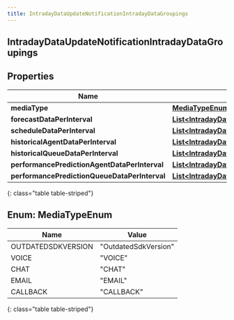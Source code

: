 ```yaml
---
title: IntradayDataUpdateNotificationIntradayDataGroupings
---
```

## IntradayDataUpdateNotificationIntradayDataGroupings


## Properties

| Name | Type | Description | Notes |
| ------------ | ------------- | ------------- | ------------- |
| **mediaType** | [**MediaTypeEnum**](#MediaTypeEnum) |  |  [optional] |
| **forecastDataPerInterval** | [**List&lt;IntradayDataUpdateNotificationForecastDataPerInterval&gt;**](IntradayDataUpdateNotificationForecastDataPerInterval.html) |  |  [optional] |
| **scheduleDataPerInterval** | [**List&lt;IntradayDataUpdateNotificationScheduleDataPerInterval&gt;**](IntradayDataUpdateNotificationScheduleDataPerInterval.html) |  |  [optional] |
| **historicalAgentDataPerInterval** | [**List&lt;IntradayDataUpdateNotificationHistoricalAgentDataPerInterval&gt;**](IntradayDataUpdateNotificationHistoricalAgentDataPerInterval.html) |  |  [optional] |
| **historicalQueueDataPerInterval** | [**List&lt;IntradayDataUpdateNotificationHistoricalQueueDataPerInterval&gt;**](IntradayDataUpdateNotificationHistoricalQueueDataPerInterval.html) |  |  [optional] |
| **performancePredictionAgentDataPerInterval** | [**List&lt;IntradayDataUpdateNotificationPerformancePredictionAgentDataPerInterval&gt;**](IntradayDataUpdateNotificationPerformancePredictionAgentDataPerInterval.html) |  |  [optional] |
| **performancePredictionQueueDataPerInterval** | [**List&lt;IntradayDataUpdateNotificationPerformancePredictionQueueDataPerInterval&gt;**](IntradayDataUpdateNotificationPerformancePredictionQueueDataPerInterval.html) |  |  [optional] |
{: class="table table-striped"}


<a name="MediaTypeEnum"></a>

## Enum: MediaTypeEnum

| Name | Value |
| ---- | ----- |
| OUTDATEDSDKVERSION | &quot;OutdatedSdkVersion&quot; |
| VOICE | &quot;VOICE&quot; |
| CHAT | &quot;CHAT&quot; |
| EMAIL | &quot;EMAIL&quot; |
| CALLBACK | &quot;CALLBACK&quot; |
{: class="table table-striped"}


